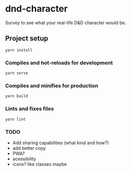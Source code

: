 # dnd-character
Survey to see what your real-life D&D character would be.

## Project setup
```
yarn install
```

### Compiles and hot-reloads for development
```
yarn serve
```

### Compiles and minifies for production
```
yarn build
```

### Lints and fixes files
```
yarn lint
```

### TODO
* Add sharing capabilities (what kind and how?)
* add better copy
* PWA?
* acessibility
* icons? like classes maybe